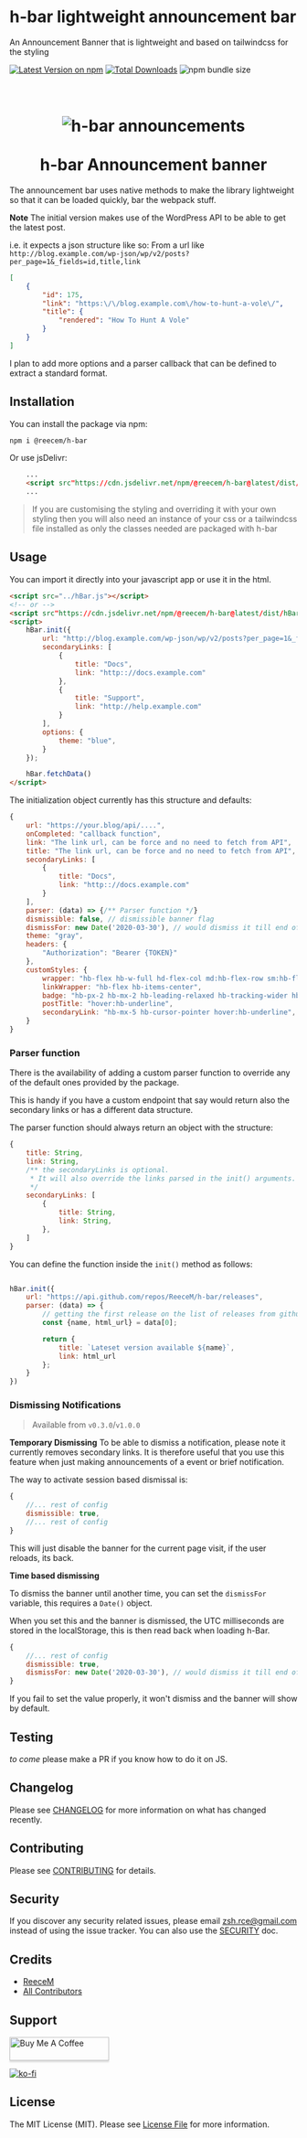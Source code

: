 # h-bar lightweight announcement bar

An Announcement Banner that is lightweight and based on tailwindcss for the styling

[![Latest Version on npm](https://img.shields.io/npm/v/@reecem/h-bar.svg?style=flat-square)](https://www.npmjs.com/package/@reecem/h-bar)
[![Total Downloads](https://img.shields.io/npm/dt/@reecem/h-bar.svg?style=flat-square)](https://www.npmjs.com/package/@reecem/h-bar)
![npm bundle size](https://img.shields.io/bundlephobia/minzip/@reecem/h-bar)

<h1 align="center">
<br>
  <img src="https://raw.githubusercontent.com/ReeceM/h-bar/master/docs/h-bar.png" alt="h-bar announcements">
  <br>
    <br>
    h-bar Announcement banner
  <br>
</h1>

The announcement bar uses native methods to make the library lightweight so that it can be loaded quickly, bar the webpack stuff.

**Note**
The initial version makes use of the WordPress API to be able to get the latest post.

i.e. it expects a json structure like so:
From a url like `http://blog.example.com/wp-json/wp/v2/posts?per_page=1&_fields=id,title,link`
```json
[
    {
        "id": 175,
        "link": "https:\/\/blog.example.com\/how-to-hunt-a-vole\/",
        "title": {
            "rendered": "How To Hunt A Vole"
        }
    }
]
```

I plan to add more options and a parser callback that can be defined to extract a standard format.

## Installation

You can install the package via npm:

```bash
npm i @reecem/h-bar
```

Or use jsDelivr:
```html
    ...
    <script src"https://cdn.jsdelivr.net/npm/@reecem/h-bar@latest/dist/hBar.min.js"></script>
    ...
```

> If you are customising the styling and overriding it with your own styling then you will also need an instance of your css or a tailwindcss file installed as only the classes needed are packaged with h-bar

## Usage

You can import it directly into your javascript app or use it in the html.

```html
<script src="../hBar.js"></script>
<!-- or -->
<script src"https://cdn.jsdelivr.net/npm/@reecem/h-bar@latest/dist/hBar.min.js" defer></script>
<script>
    hBar.init({
        url: "http://blog.example.com/wp-json/wp/v2/posts?per_page=1&_fields=id,excerpt,title,link",
        secondaryLinks: [
            {
                title: "Docs",
                link: "http:://docs.example.com"
            },
            {
                title: "Support",
                link: "http://help.example.com"
            }
        ],
        options: {
            theme: "blue",
        }
    });

    hBar.fetchData()
</script>
```

The initialization object currently has this structure and defaults:

```javascript
{
    url: "https://your.blog/api/....",
    onCompleted: "callback function",
    link: "The link url, can be force and no need to fetch from API",
    title: "The link url, can be force and no need to fetch from API",
    secondaryLinks: [
        {
            title: "Docs",
            link: "http:://docs.example.com"
        }
    ],
    parser: (data) => {/** Parser function */}
    dismissible: false, // dismissible banner flag
    dismissFor: new Date('2020-03-30'), // would dismiss it till end of March 30th 2020
    theme: "gray",
    headers: {
        "Authorization": "Bearer {TOKEN}"
    },
    customStyles: {
        wrapper: "hb-flex hb-w-full hd-flex-col md:hb-flex-row sm:hb-flex-row hb-text-sm hb-py-2 md:hb-px-20 hb-px-1 hb-items-center hb-justify-between",
        linkWrapper: "hb-flex hb-items-center",
        badge: "hb-px-2 hb-mx-2 hb-leading-relaxed hb-tracking-wider hb-uppercase hb-font-semibold hb-rounded-full hb-text-xs",
        postTitle: "hover:hb-underline",
        secondaryLink: "hb-mx-5 hb-cursor-pointer hover:hb-underline",
    }
}
```

### Parser function

There is the availability of adding a custom parser function to override any of the default ones provided by the package.

This is handy if you have a custom endpoint that say would return also the secondary links or has a different data structure.

The parser function should always return an object with the structure:
```javascript
{
    title: String,
    link: String,
    /** the secondaryLinks is optional.
     * It will also override the links parsed in the init() arguments.
     */
    secondaryLinks: [
        {
            title: String,
            link: String,
        },
    ]
}
```

You can define the function inside the `init()` method as follows:
```javascript

hBar.init({
    url: "https://api.github.com/repos/ReeceM/h-bar/releases",
    parser: (data) => {
        // getting the first release on the list of releases from github.
        const {name, html_url} = data[0];

        return {
            title: `Lateset version available ${name}`,
            link: html_url
        };
    }
})
```

### Dismissing Notifications

> Available from `v0.3.0`/`v1.0.0`

**Temporary Dismissing**
To be able to dismiss a notification, please note it currently removes secondary links. It is therefore useful that you use this feature when just making announcements of a event or brief notification.

The way to activate session based dismissal is:

```javascript
{
    //... rest of config
    dismissible: true,
    //... rest of config
}
```

This will just disable the banner for the current page visit, if the user reloads, its back.

**Time based dismissing**

To dismiss the banner until another time, you can set the `dismissFor` variable, this requires a `Date()` object.

When you set this and the banner is dismissed, the UTC milliseconds are stored in the localStorage, this is then read back when loading h-Bar.

```javascript
{
    //... rest of config
    dismissible: true,
    dismissFor: new Date('2020-03-30'), // would dismiss it till end of march 30th
}
```

If you fail to set the value properly, it won't dismiss and the banner will show by default.


## Testing

_to come_ please make a PR if you know how to do it on JS.

## Changelog

Please see [CHANGELOG](CHANGELOG.md) for more information on what has changed recently.

## Contributing

Please see [CONTRIBUTING](CONTRIBUTING.md) for details.

## Security

If you discover any security related issues, please email zsh.rce@gmail.com instead of using the issue tracker. You can also use the [SECURITY](SECURITY.md) doc.

## Credits

- [ReeceM](https://github.com/ReeceM)
- [All Contributors](../../contributors)

## Support

<a href="https://www.buymeacoffee.com/ReeceM" target="_blank"><img src="https://www.buymeacoffee.com/assets/img/custom_images/orange_img.png" alt="Buy Me A Coffee" style="height: 41px !important;width: 174px !important;box-shadow: 0px 3px 2px 0px rgba(190, 190, 190, 0.5) !important;-webkit-box-shadow: 0px 3px 2px 0px rgba(190, 190, 190, 0.5) !important;" ></a>

[![ko-fi](https://www.ko-fi.com/img/githubbutton_sm.svg)](https://ko-fi.com/S6S7UQ66)

## License

The MIT License (MIT). Please see [License File](LICENSE.md) for more information.
